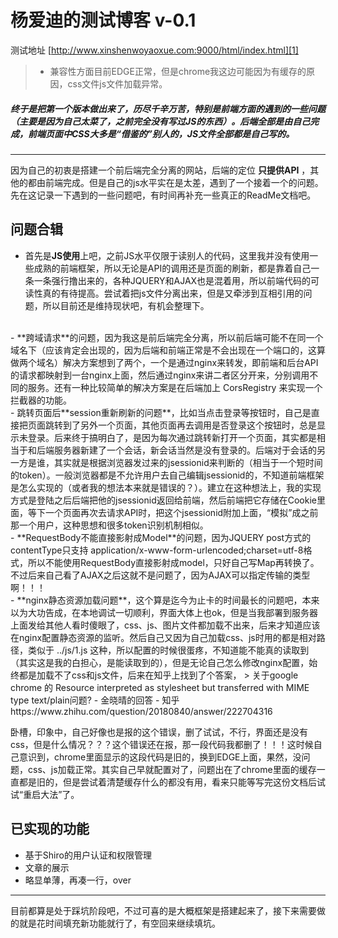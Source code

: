 # 杨爱迪的测试博客 v-0.1
测试地址 [http://www.xinshenwoyaoxue.com:9000/html/index.html][1]
> - 兼容性方面目前EDGE正常，但是chrome我这边可能因为有缓存的原因，css文件js文件加载异常。

##### 终于是把第一个版本做出来了，历尽千辛万苦，特别是前端方面的遇到的一些问题（主要是因为自己太菜了，之前完全没有写过JS的东西）。后端全部是由自己完成，前端页面中CSS大多是“借鉴的”别人的，JS文件全部都是自己写的。


----------

因为自己的初衷是搭建一个前后端完全分离的网站，后端的定位 **只提供API** ，其他的都由前端完成。但是自己的js水平实在是太差，遇到了一个接着一个的问题。先在这记录一下遇到的一些问题吧，有时间再补充一些真正的ReadMe文档吧。
<br>
## 问题合辑 ##
 - 首先是**JS使用**上吧，之前JS水平仅限于读别人的代码，这里我并没有使用一些成熟的前端框架，所以无论是API的调用还是页面的刷新，都是靠着自己一条一条强行撸出来的，各种JQUERY和AJAX也是混着用，所以前端代码的可读性真的有待提高。尝试着把js文件分离出来，但是又牵涉到互相引用的问题，所以目前还是维持现状吧，有机会整理下。
<br>
 - **跨域请求**的问题，因为我这是前后端完全分离，所以前后端可能不在同一个域名下（应该肯定会出现的，因为后端和前端正常是不会出现在一个端口的，这算做两个域名）解决方案想到了两个，一个是通过nginx来转发，即前端和后台API的请求都映射到一台nginx上面，然后通过nginx来讲二者区分开来，分别调用不同的服务。还有一种比较简单的解决方案是在后端加上 CorsRegistry 来实现一个拦截器的功能。
<br>
 - 跳转页面后**session重新刷新的问题**，比如当点击登录等按钮时，自己是直接把页面跳转到了另外一个页面，其他页面再去调用是否登录这个按钮时，总是显示未登录。后来终于搞明白了，是因为每次通过跳转新打开一个页面，其实都是相当于和后端服务器新建了一个会话，新会话当然是没有登录的。后端对于会话的另一方是谁，其实就是根据浏览器发过来的jsessionid来判断的（相当于一个短时间的token）。一般浏览器都是不允许用户去自己编辑jsessionid的，不知道前端框架是怎么实现的（或者我的想法本来就是错误的？）。建立在这种想法上，我的实现方式是登陆之后后端把他的jsessionid返回给前端，然后前端把它存储在Cookie里面，等下一个页面再次去请求API时，把这个jsessionid附加上面，“模拟”成之前那一个用户，这种思想和很多token识别机制相似。
<br>
 - **RequestBody不能直接影射成Model**的问题，因为JQUERY post方式的contentType只支持 application/x-www-form-urlencoded;charset=utf-8格式，所以不能使用RequestBody直接影射成model，只好自己写Map再转换了。不过后来自己看了AJAX之后这就不是问题了，因为AJAX可以指定传输的类型啊！！！
<br>
 - **nginx静态资源加载问题**，这个算是迄今为止卡的时间最长的问题吧，本来以为大功告成，在本地调试一切顺利，界面大体上也ok，但是当我部署到服务器上面发给其他人看时傻眼了，css、js、图片文件都加载不出来，后来才知道应该在nginx配置静态资源的监听。然后自己又因为自己加载css、js时用的都是相对路径，类似于 ../js/1.js 这种，所以配置的时候很蛋疼，不知道能不能真的读取到（其实这是我的白担心，是能读取到的），但是无论自己怎么修改nginx配置，始终都是加载不了css和js文件，后来在知乎上找到了个答案，
> 关于google chrome 的 Resource interpreted as stylesheet but transferred with MIME type text/plain问题? - 金晓晴的回答 - 知乎
https://www.zhihu.com/question/20180840/answer/222704316

卧槽，印象中，自己好像也是报的这个错误，删了试试，不行，界面还是没有css，但是什么情况？？？这个错误还在报，那一段代码我都删了！！！这时候自己意识到，chrome里面显示的这段代码是旧的，换到EDGE上面，果然，没问题，css、js加载正常。其实自己早就配置对了，问题出在了chrome里面的缓存一直都是旧的，但是尝试着清楚缓存什么的都没有用，看来只能等写完这份文档后试试“重启大法”了。

## 已实现的功能 ##

 - 基于Shiro的用户认证和权限管理
 - 文章的展示
 - 略显单薄，再凑一行，over
 


----------


 目前都算是处于踩坑阶段吧，不过可喜的是大概框架是搭建起来了，接下来需要做的就是花时间填充新功能就行了，有空回来继续填坑。

  [1]: http://www.xinshenwoyaoxue.com:9000/html/index.html